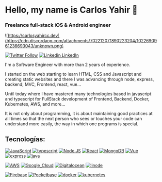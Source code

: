 # Hello, my name is Carlos Yahir 👋
### Freelance full-stack iOS & Android engineer

![https://carlosyahircc.dev](https://cdn.discordapp.com/attachments/702212071890223204/1022690961236693043/unknown.png)




[![Twitter Follow](https://img.shields.io/twitter/url?url=https://twitter.com/carlosyahircc)](https://twitter.com/carlosyahircc)
[![Linkedin](https://i.stack.imgur.com/gVE0j.png) LinkedIn](https://www.linkedin.com/in/carlosyahircc/)
&nbsp;

I'm a Software Engineer with more than 2 years of experience.

I started on the web starting to learn HTML, CSS and Javascript and creating static websites and there I was advancing through node, express, backend, MVC, Frontend, react, vue...

Until today where I have mastered many technologies based in javascript and typescript for FullStack development of Frontend, Backend, Docker, Kubernetes, AWS, and more...

It is not only about programming, it is about maintaining good practices at all times so that the next person who sees or touches your code can understand more easily, the way in which one programs is special.
## Tecnologías:




[![JavaScript](https://img.shields.io/badge/JavaScript-F7DF1E?style=for-the-badge&logo=javascript&logoColor=&labelColor=101010)]()
[![typescript](https://img.shields.io/badge/typescript-187fed?style=for-the-badge&logo=typescript&logoColor=187fed&labelColor=101010)]()
[![Node.JS](https://img.shields.io/badge/Node.JS-339933?style=for-the-badge&logo=node.js&logoColor=339933&labelColor=101010)]()
[![React](https://img.shields.io/badge/react-61DAFB?style=for-the-badge&logo=react&logoColor=61DAFB&labelColor=101010)]()
[![MongoDB](https://img.shields.io/badge/MongoDB-47A248?style=for-the-badge&logo=mongodb&logoColor=47A248&labelColor=101010)]()
[![Vue](https://img.shields.io/badge/vue.js-4FC08D?style=for-the-badge&logo=vue.js&logoColor=4FC08D&labelColor=101010)]()
[![express](https://img.shields.io/badge/express-000000?style=for-the-badge&logo=express&logoColor=4FC08D&labelColor=101010)]()
[![java](https://img.shields.io/badge/Java-ED8B00?style=for-the-badge&logo=java&logoColor=white)]()
<br />

[![AWS](https://img.shields.io/badge/AWS-232F3E?style=for-the-badge&logo=amazon-aws&logoColor=white&labelColor=101010)]()
[![Google_Cloud](https://img.shields.io/badge/Google_Cloud-4285F4?style=for-the-badge&logo=googlecloud&logoColor=4285F4&labelColor=101010)]()
[![Digitalocean](https://img.shields.io/badge/digitalocean-0f76b5?style=for-the-badge&logo=digitalocean&logoColor=0f76b5&labelColor=101010)]()
[![linode](https://img.shields.io/badge/linode-00A95C?style=for-the-badge&logo=linode&logoColor=00A95C&labelColor=101010)]()
<br>

[![Firebase](https://img.shields.io/badge/Firebase-FFCA28?style=for-the-badge&logo=firebase&logoColor=FFCA28&labelColor=101010)]()
[![Pocketbase](https://img.shields.io/badge/pocketbase-B8DBE4?style=for-the-badge&logo=pocketbase&logoColor=B8DBE4&labelColor=101010)]()
[![docker](https://img.shields.io/badge/docker-2496ED?style=for-the-badge&logo=docker&logoColor=2496ED&labelColor=101010)]()
[![kubernetes](https://img.shields.io/badge/kubernetes-326CE5?style=for-the-badge&logo=kubernetes&logoColor=326CE5&labelColor=101010)]()
